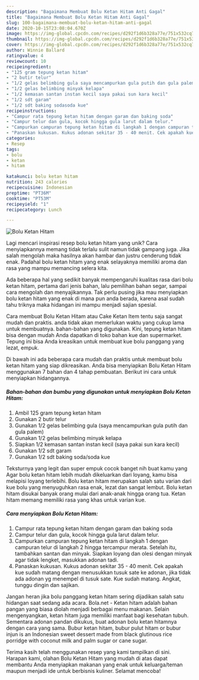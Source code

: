 ```yaml
---
description: "Bagaimana Membuat Bolu Ketan Hitam Anti Gagal"
title: "Bagaimana Membuat Bolu Ketan Hitam Anti Gagal"
slug: 100-bagaimana-membuat-bolu-ketan-hitam-anti-gagal
date: 2020-10-15T23:08:04.670Z
image: https://img-global.cpcdn.com/recipes/d292f1d6b328a77e/751x532cq70/bolu-ketan-hitam-foto-resep-utama.jpg
thumbnail: https://img-global.cpcdn.com/recipes/d292f1d6b328a77e/751x532cq70/bolu-ketan-hitam-foto-resep-utama.jpg
cover: https://img-global.cpcdn.com/recipes/d292f1d6b328a77e/751x532cq70/bolu-ketan-hitam-foto-resep-utama.jpg
author: Winnie Ballard
ratingvalue: 4
reviewcount: 10
recipeingredient:
- "125 gram tepung ketan hitam"
- "2 butir telur"
- "1/2 gelas belimbing gula saya mencampurkan gula putih dan gula palem"
- "1/2 gelas belimbing minyak kelapa"
- "1/2 kemasan santan instan kecil saya pakai sun kara kecil"
- "1/2 sdt garam"
- "1/2 sdt baking sodasoda kue"
recipeinstructions:
- "Campur rata tepung ketan hitam dengan garam dan baking soda"
- "Campur telur dan gula, kocok hingga gula larut dalam telur."
- "Campurkan campuran tepung ketan hitam di langkah 1 dengan campuran telur di langkah 2 hingga tercampur merata. Setelah itu, tambahkan santan dan minyak. Siapkan loyang dan olesi dengan minyak agar tidak lengket, masukkan adonan tadi."
- "Panaskan kukusan. Kukus adonan sekitar 35 - 40 menit. Cek apakah kue sudah matang dengan menusukkan tusuk sate ke adonan, jika tidak ada adonan yg menempel di tusuk sate. Kue sudah matang. Angkat, tunggu dingin dan sajikan."
categories:
- Resep
tags:
- bolu
- ketan
- hitam

katakunci: bolu ketan hitam 
nutrition: 243 calories
recipecuisine: Indonesian
preptime: "PT36M"
cooktime: "PT53M"
recipeyield: "1"
recipecategory: Lunch

---
```



![Bolu Ketan Hitam](https://img-global.cpcdn.com/recipes/d292f1d6b328a77e/751x532cq70/bolu-ketan-hitam-foto-resep-utama.jpg)

Lagi mencari inspirasi resep bolu ketan hitam yang unik? Cara menyiapkannya memang tidak terlalu sulit namun tidak gampang juga. Jika salah mengolah maka hasilnya akan hambar dan justru cenderung tidak enak. Padahal bolu ketan hitam yang enak selayaknya memiliki aroma dan rasa yang mampu memancing selera kita.

Ada beberapa hal yang sedikit banyak mempengaruhi kualitas rasa dari bolu ketan hitam, pertama dari jenis bahan, lalu pemilihan bahan segar, sampai cara mengolah dan menyajikannya. Tak perlu pusing jika mau menyiapkan bolu ketan hitam yang enak di mana pun anda berada, karena asal sudah tahu triknya maka hidangan ini mampu menjadi sajian spesial.

Cara membuat Bolu Ketan Hitam atau Cake Ketan Item tentu saja sangat mudah dan praktis. anda tidak akan memerlukan waktu yang cukup lama untuk membuatnya. bahan-bahan yang digunakan. Kini, tepung ketan hitam bisa dengan mudah Anda dapatkan di toko bahan kue dan supermarket. Tepung ini bisa Anda kreasikan untuk membuat kue bolu panggang yang lezat, empuk.


Di bawah ini ada beberapa cara mudah dan praktis untuk membuat bolu ketan hitam yang siap dikreasikan. Anda bisa menyiapkan Bolu Ketan Hitam menggunakan 7 bahan dan 4 tahap pembuatan. Berikut ini cara untuk menyiapkan hidangannya.

<!--inarticleads1-->

##### Bahan-bahan dan bumbu yang digunakan untuk menyiapkan Bolu Ketan Hitam:

1. Ambil 125 gram tepung ketan hitam
1. Gunakan 2 butir telur
1. Gunakan 1/2 gelas belimbing gula (saya mencampurkan gula putih dan gula palem)
1. Gunakan 1/2 gelas belimbing minyak kelapa
1. Siapkan 1/2 kemasan santan instan kecil (saya pakai sun kara kecil)
1. Gunakan 1/2 sdt garam
1. Gunakan 1/2 sdt baking soda/soda kue


Teksturnya yang legit dan super empuk cocok banget nih buat kamu yang Agar bolu ketan hitam lebih mudah dikeluarkan dari loyang, kamu bisa melapisi loyang terlebihi. Bolu ketan hitam merupakan salah satu varian dari kue bolu yang menyuguhkan rasa enak, lezat dan sangat lembut. Bolu ketan hitam disukai banyak orang mulai dari anak-anak hingga orang tua. Ketan hitam memang memiliki rasa yang khas untuk varian kue. 

<!--inarticleads2-->

##### Cara menyiapkan Bolu Ketan Hitam:

1. Campur rata tepung ketan hitam dengan garam dan baking soda
1. Campur telur dan gula, kocok hingga gula larut dalam telur.
1. Campurkan campuran tepung ketan hitam di langkah 1 dengan campuran telur di langkah 2 hingga tercampur merata. Setelah itu, tambahkan santan dan minyak. Siapkan loyang dan olesi dengan minyak agar tidak lengket, masukkan adonan tadi.
1. Panaskan kukusan. Kukus adonan sekitar 35 - 40 menit. Cek apakah kue sudah matang dengan menusukkan tusuk sate ke adonan, jika tidak ada adonan yg menempel di tusuk sate. Kue sudah matang. Angkat, tunggu dingin dan sajikan.


Jangan heran jika bolu panggang ketan hitam sering dijadikan salah satu hidangan saat sedang ada acara. Bola.net - Ketan hitam adalah bahan pangan yang biasa diolah menjadi berbagai menu makanan. Selain mengenyangkan, ketan hitam juga memiliki manfaat bagi kesehatan tubuh. Sementara adonan pandan dikukus, buat adonan bolu ketan hitamnya dengan cara yang sama. Bubur ketan hitam, bubur pulut hitam or bubur injun is an Indonesian sweet dessert made from black glutinous rice porridge with coconut milk and palm sugar or cane sugar. 

Terima kasih telah menggunakan resep yang kami tampilkan di sini. Harapan kami, olahan Bolu Ketan Hitam yang mudah di atas dapat membantu Anda menyiapkan makanan yang enak untuk keluarga/teman maupun menjadi ide untuk berbisnis kuliner. Selamat mencoba!
